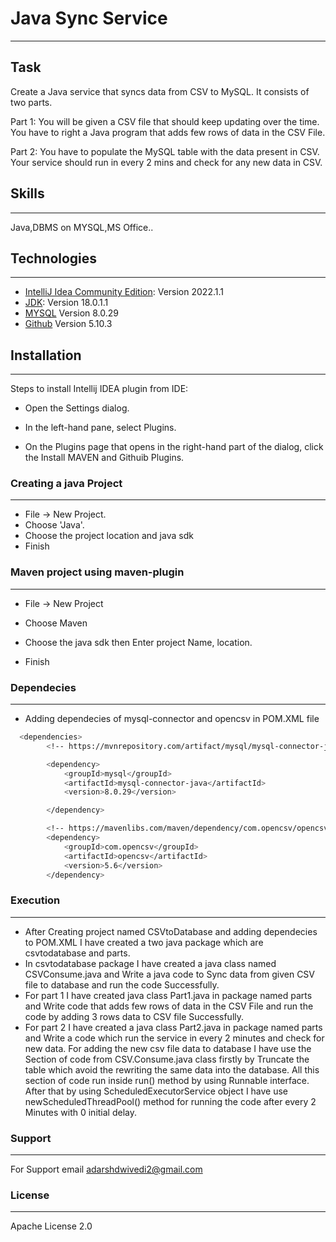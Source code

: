 
# Java Sync Service
***
## Task
Create a Java service that syncs data from CSV to MySQL. It consists of two parts.

Part 1: You will be given a CSV file that should keep updating over the time. You have to right a Java program that adds few rows of data in the CSV File.

Part 2: You have to populate the MySQL table with the data present in CSV. Your service should run in every 2 mins and check for any new data in CSV.

## Skills
***
Java,DBMS on MYSQL,MS Office..

## Technologies
***
* [IntelliJ Idea Community Edition](https://www.jetbrains.com/idea/download/?fromIDE=#section=windows): Version 2022.1.1
* [JDK](https://download.oracle.com/java/18/latest/jdk-18_windows-x64_bin.msi): Version  18.0.1.1 
* [MYSQL](https://dev.mysql.com/downloads/mysql/) Version 8.0.29
* [Github](https://github.com/) Version 5.10.3

## Installation
***


Steps to install Intellij IDEA plugin from IDE:

* Open the Settings dialog.

* In the left-hand pane, select Plugins.

* On the Plugins page that opens in the right-hand part of the dialog, click the Install MAVEN and Githuib Plugins.

### Creating a java Project
***
* File -> New Project.
* Choose 'Java'.
* Choose the project location and java sdk
* Finish

### Maven project using maven-plugin
***
* File -> New Project

* Choose Maven
* Choose the  java sdk then Enter project Name, location.
* Finish
### Dependecies
***
* Adding dependecies of mysql-connector and opencsv in POM.XML file

```bash
  <dependencies>
        <!-- https://mvnrepository.com/artifact/mysql/mysql-connector-java -->

        <dependency>
            <groupId>mysql</groupId>
            <artifactId>mysql-connector-java</artifactId>
            <version>8.0.29</version>

        </dependency>

        <!-- https://mavenlibs.com/maven/dependency/com.opencsv/opencsv -->
        <dependency>
            <groupId>com.opencsv</groupId>
            <artifactId>opencsv</artifactId>
            <version>5.6</version>
        </dependency>
```
### Execution 
***
* After Creating project named CSVtoDatabase and adding dependecies to POM.XML I have created a two java package which are csvtodatabase and parts.
* In csvtodatabase package I have created a java class named CSVConsume.java and Write a java code to Sync data from given CSV file to database and run the code Successfully.
* For part 1 I have created java class Part1.java in package named parts and Write code  that adds few rows of data in the CSV File and run the code by adding 3 rows data to CSV file Successfully.
* For part 2 I have created a java class Part2.java in package named parts and Write a code which run the service in every 2 minutes and check for new data. For adding the new csv file data to database I have use the Section of code from CSV.Consume.java class firstly by Truncate the table which avoid the rewriting the same data into the database. All this section of code run inside run() method by using Runnable interface. After that by using ScheduledExecutorService object I have use newScheduledThreadPool() method for running the code after every 2 Minutes with 0 initial delay.


### Support
***
For Support email adarshdwivedi2@gmail.com

### License
***
Apache License 2.0




